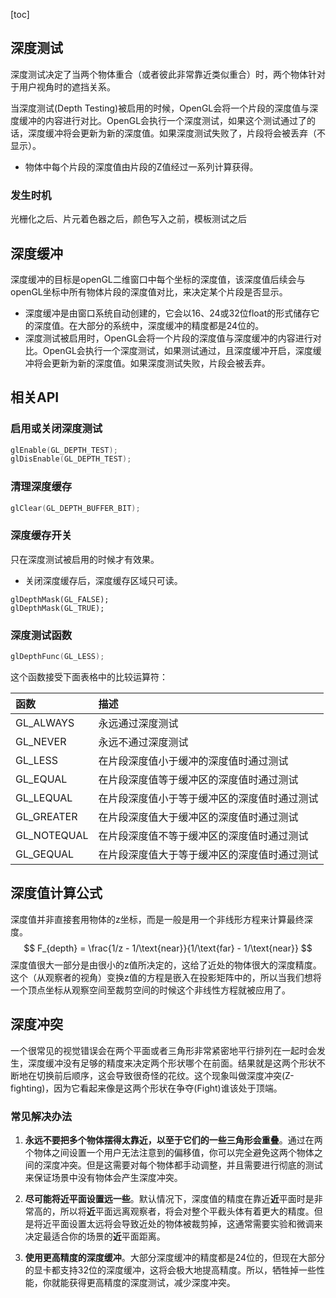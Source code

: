 [toc]

## 深度测试

深度测试决定了当两个物体重合（或者彼此非常靠近类似重合）时，两个物体针对于用户视角时的遮挡关系。

当深度测试(Depth Testing)被启用的时候，OpenGL会将一个片段的深度值与深度缓冲的内容进行对比。OpenGL会执行一个深度测试，如果这个测试通过了的话，深度缓冲将会更新为新的深度值。如果深度测试失败了，片段将会被丢弃（不显示）。

* 物体中每个片段的深度值由片段的Z值经过一系列计算获得。

### 发生时机

光栅化之后、片元着色器之后，颜色写入之前，模板测试之后

## 深度缓冲

深度缓冲的目标是openGL二维窗口中每个坐标的深度值，该深度值后续会与openGL坐标中所有物体片段的深度值对比，来决定某个片段是否显示。

* 深度缓冲是由窗口系统自动创建的，它会以16、24或32位float的形式储存它的深度值。在大部分的系统中，深度缓冲的精度都是24位的。
* 深度测试被启用时，OpenGL会将一个片段的深度值与深度缓冲的内容进行对比。OpenGL会执行一个深度测试，如果测试通过，且深度缓冲开启，深度缓冲将会更新为新的深度值。如果深度测试失败，片段会被丢弃。

## 相关API

### 启用或关闭深度测试

```c
glEnable(GL_DEPTH_TEST);
glDisEnable(GL_DEPTH_TEST);
```

### 清理深度缓存

```c
glClear(GL_DEPTH_BUFFER_BIT);
```

### 深度缓存开关

只在深度测试被启用的时候才有效果。

* 关闭深度缓存后，深度缓存区域只可读。

```
glDepthMask(GL_FALSE);
glDepthMask(GL_TRUE);
```

### 深度测试函数

```c
glDepthFunc(GL_LESS);
```

这个函数接受下面表格中的比较运算符：

| 函数        | 描述                                         |
| :---------- | :------------------------------------------- |
| GL_ALWAYS   | 永远通过深度测试                             |
| GL_NEVER    | 永远不通过深度测试                           |
| GL_LESS     | 在片段深度值小于缓冲的深度值时通过测试       |
| GL_EQUAL    | 在片段深度值等于缓冲区的深度值时通过测试     |
| GL_LEQUAL   | 在片段深度值小于等于缓冲区的深度值时通过测试 |
| GL_GREATER  | 在片段深度值大于缓冲区的深度值时通过测试     |
| GL_NOTEQUAL | 在片段深度值不等于缓冲区的深度值时通过测试   |
| GL_GEQUAL   | 在片段深度值大于等于缓冲区的深度值时通过测试 |

## 深度值计算公式

深度值并非直接套用物体的z坐标，而是一般是用一个非线形方程来计算最终深度。
$$
F_{depth} = \frac{1/z - 1/\text{near}}{1/\text{far} - 1/\text{near}}
$$
深度值很大一部分是由很小的z值所决定的，这给了近处的物体很大的深度精度。这个（从观察者的视角）变换z值的方程是嵌入在投影矩阵中的，所以当我们想将一个顶点坐标从观察空间至裁剪空间的时候这个非线性方程就被应用了。

## 深度冲突

一个很常见的视觉错误会在两个平面或者三角形非常紧密地平行排列在一起时会发生，深度缓冲没有足够的精度来决定两个形状哪个在前面。结果就是这两个形状不断地在切换前后顺序，这会导致很奇怪的花纹。这个现象叫做深度冲突(Z-fighting)，因为它看起来像是这两个形状在争夺(Fight)谁该处于顶端。

### 常见解决办法

1. **永远不要把多个物体摆得太靠近，以至于它们的一些三角形会重叠**。通过在两个物体之间设置一个用户无法注意到的偏移值，你可以完全避免这两个物体之间的深度冲突。但是这需要对每个物体都手动调整，并且需要进行彻底的测试来保证场景中没有物体会产生深度冲突。

2. **尽可能将近平面设置远一些**。默认情况下，深度值的精度在靠近**近**平面时是非常高的，所以将**近**平面远离观察者，将会对整个平截头体有着更大的精度。但是将近平面设置太远将会导致近处的物体被裁剪掉，这通常需要实验和微调来决定最适合你的场景的**近**平面距离。

3. **使用更高精度的深度缓冲**。大部分深度缓冲的精度都是24位的，但现在大部分的显卡都支持32位的深度缓冲，这将会极大地提高精度。所以，牺牲掉一些性能，你就能获得更高精度的深度测试，减少深度冲突。